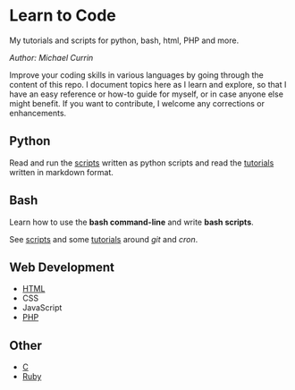 # Learn to Code
My tutorials and scripts for python, bash, html, PHP and more.

_Author: Michael Currin_

Improve your coding skills in various languages by going through the content of this repo. I document topics here as I learn and explore, so that I have an easy reference or how-to guide for myself, or in case anyone else might benefit. If you want to contribute, I welcome any corrections or enhancements.


## Python

Read and run the [scripts](python/scripts/) written as python scripts and read the [tutorials](python/tutorials/) written in markdown format.


## Bash

Learn how to use the **bash command-line** and write **bash scripts**.

See [scripts](bash/bashScripting/) and some [tutorials](bash/tutorials/) around *git* and *cron*.


## Web Development

* [HTML](html/)
* CSS
* JavaScript
* [PHP](php/)

## Other

* [C](c/)
* [Ruby](ruby/)
